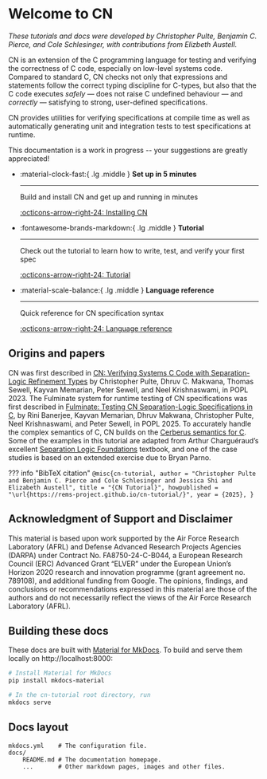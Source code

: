 # Welcome to CN

_These tutorials and docs were developed by Christopher Pulte, Benjamin C.
Pierce, and Cole Schlesinger, with contributions from Elizbeth Austell._

CN is an extension of the C programming language for testing and verifying the
correctness of C code, especially on low-level systems code. Compared to
standard C, CN checks not only that expressions and statements follow the
correct typing discipline for C-types, but also that the C code executes
_safely_ — does not raise C undefined behaviour — and _correctly_ — satisfying
to strong, user-defined specifications.

CN provides utilities for verifying specifications at compile time as well as
automatically generating unit and integration tests to test specifications at
runtime.

This documentation is a work in progress -- your suggestions are greatly
appreciated!

<div class="grid cards" markdown>

-   :material-clock-fast:{ .lg .middle } __Set up in 5 minutes__

    ---

    Build and install CN and get up and running in minutes

    [:octicons-arrow-right-24: Installing CN](getting-started/installation.md)

-   :fontawesome-brands-markdown:{ .lg .middle } __Tutorial__

    ---

    Check out the tutorial to learn how to write, test, and verify your first
    spec

    [:octicons-arrow-right-24: Tutorial](getting-started/tutorials/README.md)

-   :material-scale-balance:{ .lg .middle } __Language reference__

    ---

    Quick reference for CN specification syntax

    [:octicons-arrow-right-24: Language reference](reference/README.md)

</div>

## Origins and papers
CN was first described in [CN: Verifying Systems C Code with Separation-Logic Refinement Types](https://dl.acm.org/doi/10.1145/3571194) by Christopher Pulte, Dhruv C. Makwana, Thomas Sewell, Kayvan Memarian, Peter Sewell, and Neel Krishnaswami, in POPL 2023.
The Fulminate system for runtime testing of CN specifications was first described in [Fulminate: Testing CN Separation-Logic Specifications in C](http://www.cl.cam.ac.uk/users/pes20/cn-testing-popl2025.pdf), by Rini Banerjee, Kayvan Memarian, Dhruv Makwana, Christopher Pulte, Neel Krishnaswami, and Peter Sewell, in POPL 2025.
To accurately handle the complex semantics of C, CN builds on the [Cerberus semantics for C](https://github.com/rems-project/cerberus/).
Some of the examples in this tutorial are adapted from Arthur Charguéraud’s excellent
[Separation Logic Foundations](https://softwarefoundations.cis.upenn.edu) textbook, and one of the case studies is based on an
extended exercise due to Bryan Parno.

??? info "BibTeX citation"
    ```
    @misc{cn-tutorial,
      author = "Christopher Pulte and Benjamin C. Pierce and Cole
      Schlesinger and Jessica Shi and Elizabeth Austell",
      title = "{CN Tutorial}",
      howpublished = "\url{https://rems-project.github.io/cn-tutorial/}",
      year = {2025},
    }
    ```

## Acknowledgment of Support and Disclaimer
This material is based upon work supported by the Air Force Research Laboratory (AFRL) and Defense Advanced Research Projects Agencies (DARPA) under Contract No. FA8750-24-C-B044, a European Research Council (ERC) Advanced Grant “ELVER” under the European Union’s Horizon 2020 research and innovation programme (grant agreement no. 789108), and additional funding from Google. The opinions, findings, and conclusions or recommendations expressed in this material are those of the authors and do not necessarily reflect the views of the Air Force Research Laboratory (AFRL).

## Building these docs

These docs are built with [Material for
MkDocs](https://squidfunk.github.io/mkdocs-material/).  To build and serve them
locally on http://localhost:8000:

```bash
# Install Material for MkDocs
pip install mkdocs-material

# In the cn-tutorial root directory, run
mkdocs serve
```

## Docs layout

    mkdocs.yml    # The configuration file.
    docs/
        README.md # The documentation homepage.
        ...       # Other markdown pages, images and other files.

